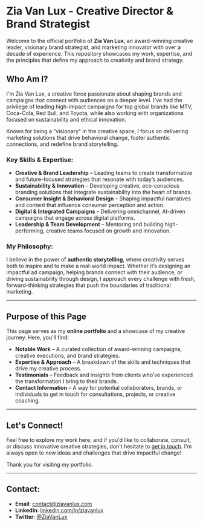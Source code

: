 # Zia Van Lux - Creative Director & Brand Strategist

Welcome to the official portfolio of **Zia Van Lux**, an award-winning creative leader, visionary brand strategist, and marketing innovator with over a decade of experience. This repository showcases my work, expertise, and the principles that define my approach to creativity and brand strategy.

## Who Am I?

I'm Zia Van Lux, a creative force passionate about shaping brands and campaigns that connect with audiences on a deeper level. I've had the privilege of leading high-impact campaigns for top global brands like MTV, Coca-Cola, Red Bull, and Toyota, while also working with organizations focused on sustainability and ethical innovation.

Known for being a "visionary" in the creative space, I focus on delivering marketing solutions that drive behavioral change, foster authentic connections, and redefine brand storytelling.

### Key Skills & Expertise:
- **Creative & Brand Leadership** – Leading teams to create transformative and future-focused strategies that resonate with today’s audiences.
- **Sustainability & Innovation** – Developing creative, eco-conscious branding solutions that integrate sustainability into the heart of brands.
- **Consumer Insight & Behavioral Design** – Shaping impactful narratives and content that influence consumer perception and action.
- **Digital & Integrated Campaigns** – Delivering omnichannel, AI-driven campaigns that engage across digital platforms.
- **Leadership & Team Development** – Mentoring and building high-performing, creative teams focused on growth and innovation.

### My Philosophy:
I believe in the power of **authentic storytelling**, where creativity serves both to inspire and to make a real-world impact. Whether it’s designing an impactful ad campaign, helping brands connect with their audience, or driving sustainability through design, I approach every challenge with fresh, forward-thinking strategies that push the boundaries of traditional marketing.

---

## Purpose of this Page

This page serves as my **online portfolio** and a showcase of my creative journey. Here, you'll find:

- **Notable Work** – A curated collection of award-winning campaigns, creative executions, and brand strategies.
- **Expertise & Approach** – A breakdown of the skills and techniques that drive my creative process.
- **Testimonials** – Feedback and insights from clients who’ve experienced the transformation I bring to their brands.
- **Contact Information** – A way for potential collaborators, brands, or individuals to get in touch for consultations, projects, or creative coaching.

---

## Let's Connect!

Feel free to explore my work here, and if you'd like to collaborate, consult, or discuss innovative creative strategies, don't hesitate to [get in touch](mailto:contact@ziavanlux.com). I'm always open to new ideas and challenges that drive impactful change!

Thank you for visiting my portfolio.

---

## Contact:
- **Email**: [contact@ziavanlux.com](mailto:contact@ziavanlux.com)
- **LinkedIn**: [linkedin.com/in/ziavanlux](https://www.linkedin.com/in/ziavanlux)
- **Twitter**: [@ZiaVanLux](https://twitter.com/ZiaVanLux)
